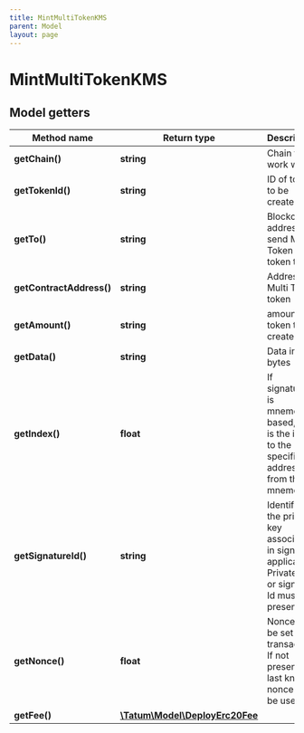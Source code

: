 ```yaml
---
title: MintMultiTokenKMS
parent: Model
layout: page
---
```


# MintMultiTokenKMS

## Model getters

Method name | Return type | Description | Notes
------------ | ------------- | ------------- | -------------
**getChain()** | **string** | Chain to work with. | ex.: `ETH`
**getTokenId()** | **string** | ID of token to be created. | ex.: `100000`
**getTo()** | **string** | Blockchain address to send Multi Token token to | ex.: `0x687422eEA2cB73B5d3e242bA5456b782919AFc85`
**getContractAddress()** | **string** | Address of Multi Token token | ex.: `0x687422eEA2cB73B5d3e242bA5456b782919AFc85`
**getAmount()** | **string** | amount of token to be created. | ex.: `100000`
**getData()** | **string** | Data in bytes | ex.: `0x1234` [optional]
**getIndex()** | **float** | If signatureId is mnemonic-based, this is the index to the specific address from that mnemonic. | ex.: `null` [optional]
**getSignatureId()** | **string** | Identifier of the private key associated in signing application. Private key, or signature Id must be present. | ex.: `26d3883e-4e17-48b3-a0ee-09a3e484ac83`
**getNonce()** | **float** | Nonce to be set to transaction. If not present, last known nonce will be used. | ex.: `null` [optional]
**getFee()** | [**\Tatum\Model\DeployErc20Fee**](../DeployErc20Fee) |  | ex.: `null` [optional]

